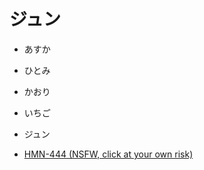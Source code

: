 ジュン
===

- あすか
- ひとみ
- かおり
- いちご
- ジュン

- [HMN-444 (NSFW, click at your own risk)](https://missav.com/dm59/hmn-444) 